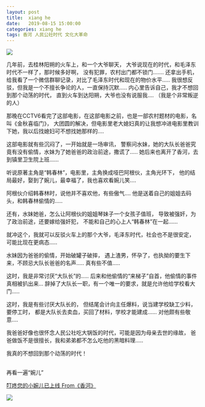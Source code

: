 ```yaml
---
layout: post
title:  xiang he
date:   2019-08-15 15:00:00
categories: xiang he
tags: 香河 人民公社时代 文化大革命
---
```


![](http://ww1.sinaimg.cn/large/6a362e2dgy1g60disvvtuj20le0gm0tm.jpg)

几年前，去桂林阳朔的火车上，和一个大爷聊天，
大爷说现在的时代，和毛泽东时代不一样了，那时候多好啊，
没有犯罪，农村出门都不锁门.......
还拿出手机，给我看了一个微信群聊记录，对比了毛泽东时代和现在的物价水平.....
我很想反驳，但我是一个不擅长争论的人，一直保持沉默.....
内心里告诉自己，我才不想回到那个动荡的时代，
直到火车到达阳朔，大爷也没有说服我....
（我是个非常叛逆的人）

那晚在CCTV6看完了这部电影，在这部电影之前，也是一部农村题材的电影，名叫《金秋喜临门》，
大团圆的解决，但电影里老大媳妇真的让我想冲进电影里教训下她，我以后找媳妇可不想找她那样的....

这部电影就有些沉闷了，一开始就是一场审讯，
警察问水妹，她的大队长爸爸究竟有没有偷情，水妹为了她爸爸的政治前途，撒谎了.....
她后来也离开了香河，去到镇里卫生院上班......

听说原著主角是“韩春林”，电影里，主角换成哑巴阿根伙，主角光环下，
他的结局最好，娶到了婉儿，最幸福了，我也喜欢看婉儿笑....

阿根伙介绍韩春林时，说他并不喜欢他，有些傲气....
他是送着自己的姐姐去码头，和韩春林偷情的.....

还有，水妹她爸，怎么让阿根伙的姐姐琴妹子一个女孩子值班，
导致被强奸，为了政治前途，还要嫁给强奸犯，
不能和自己的心上人“韩春林”在一起......

就冲这个，我就可以反驳火车上的那个大爷，毛泽东时代，社会也不是很安定，
可能比现在更病态.....

水妹因为爸爸的偷情，开始破罐子破摔，
遇上渣男，怀孕了，也执拗的要生下来，不顾忌大队长爸爸的名声.....
真有些不值.....

这时，我是非常讨厌“大队长”的.....
后来和他偷情的“来梯子”自首，他偷情的事件真相被扒出来...
辞掉了大队长一职，有一个唯一的要求，就是允许他给学校看大门.....

这时，我是有些讨厌大队长的，
但结尾会计向主任爆料，说当建学校缺工少料，要停工时，
都是大队长去卖血，买回了材料，学校才能建成......
对他颇有些敬意....

我爸爸好像也很怀念人民公社吃大锅饭的时代，可能是因为母亲去世的缘故，
爸爸做饭不是很擅长，我和弟弟都不怎么吃他的黑暗料理.....

我真的不想回到那个动荡的时代！


##  
再看一遍“婉儿”





[叮咚您的小婉儿已上线 From《香河》](https://weibo.com/tv/v/GsXeKtGuo?fid=1034:4269008896103609)

![](http://ww1.sinaimg.cn/large/6a362e2dgy1g60etnjdnmj20lc0ccwep.jpg)
